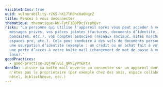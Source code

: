 ```yaml
---
visibleInCms: true
uuid: vulnerability-rZKS-hK17lR8hxUa0NqrZ
title: Pensez à vous déconnecter
thematique: thematique-kW-FytF1BDPDcjYzpVQvr
risks: "La personne qui utilise l’appareil après vous peut accéder à vos
  messages privés, vos pièces jointes (factures, documents d’identité, infos
  bancaires, etc.), vos comptes associés (réseaux sociaux, sites marchands,
  espaces pro, etc.). Cela peut conduire à des vols de documents personnels, à
  une usurpation d’identité (exemple : un crédit ou un achat fait à votre nom),
  une perte d’accès à votre boîte mail (changement de mot de passe à votre
  insu)."
goodPractices:
  - good-practice-2QjHWlvGi_gkVEyVYEKtH
dontDo: Laisser sa boîte mail ouverte ou connectée sur un appareil dont vous
  n'êtes pas le propriétaire (par exemple chez des amis, espace collaboratif,
  hôtel, bibliothèque, etc.)
---
```

